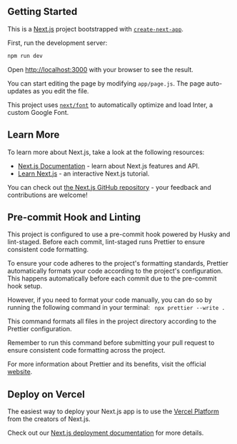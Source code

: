 ## Getting Started

This is a [Next.js](https://nextjs.org/) project bootstrapped with [`create-next-app`](https://github.com/vercel/next.js/tree/canary/packages/create-next-app).

First, run the development server:

```bash
npm run dev
```

Open [http://localhost:3000](http://localhost:3000) with your browser to see the result.

You can start editing the page by modifying `app/page.js`. The page auto-updates as you edit the file.

This project uses [`next/font`](https://nextjs.org/docs/basic-features/font-optimization) to automatically optimize and load Inter, a custom Google Font.

## Learn More

To learn more about Next.js, take a look at the following resources:

- [Next.js Documentation](https://nextjs.org/docs) - learn about Next.js features and API.
- [Learn Next.js](https://nextjs.org/learn) - an interactive Next.js tutorial.

You can check out [the Next.js GitHub repository](https://github.com/vercel/next.js/) - your feedback and contributions are welcome!

## Pre-commit Hook and Linting

This project is configured to use a pre-commit hook powered by Husky and lint-staged. Before each commit, lint-staged runs Prettier to ensure consistent code formatting.

To ensure your code adheres to the project's formatting standards, Prettier automatically formats your code according to the project's configuration. This happens automatically before each commit due to the pre-commit hook setup.

However, if you need to format your code manually, you can do so by running the following command in your terminal:
` npx prettier --write .`

This command formats all files in the project directory according to the Prettier configuration.

Remember to run this command before submitting your pull request to ensure consistent code formatting across the project.

For more information about Prettier and its benefits, visit the official [website](https://prettier.io/).

## Deploy on Vercel

The easiest way to deploy your Next.js app is to use the [Vercel Platform](https://vercel.com/new?utm_medium=default-template&filter=next.js&utm_source=create-next-app&utm_campaign=create-next-app-readme) from the creators of Next.js.

Check out our [Next.js deployment documentation](https://nextjs.org/docs/deployment) for more details.
